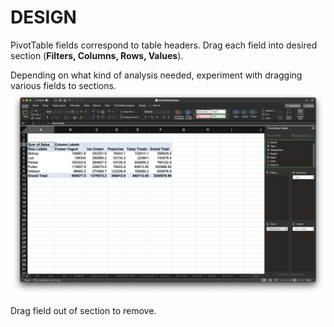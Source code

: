 # DESIGN

PivotTable fields correspond to table headers. Drag each field into desired section (**Filters, Columns, Rows, Values**).

Depending on what kind of analysis needed, experiment with dragging various fields to sections.
![PivotTable Fields](/assets/pivottable-fields.png)

Drag field out of section to remove.
